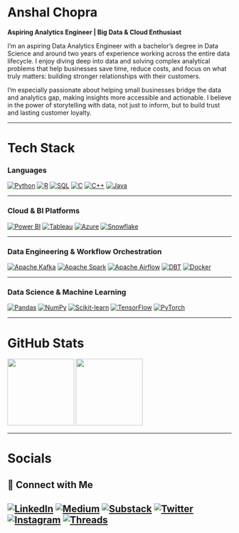 # Anshal Chopra

**Aspiring Analytics Engineer | Big Data & Cloud Enthusiast**

I’m an aspiring Data Analytics Engineer with a bachelor’s degree in Data Science and around two years of experience working across the entire data lifecycle. I enjoy diving deep into data and solving complex analytical problems that help businesses save time, reduce costs, and focus on what truly matters: building stronger relationships with their customers.

I’m especially passionate about helping small businesses bridge the data and analytics gap, making insights more accessible and actionable. I believe in the power of storytelling with data, not just to inform, but to build trust and lasting customer loyalty.

---

# Tech Stack

### Languages  

[![Python](https://img.shields.io/badge/Python-001F54?style=for-the-badge&logo=python&logoColor=white)](https://github.com/anshal-ds?tab=repositories&q=python)
[![R](https://img.shields.io/badge/R-001F54?style=for-the-badge&logo=r&logoColor=white)](https://github.com/anshal-ds?tab=repositories&q=R)
[![SQL](https://img.shields.io/badge/SQL-001F54?style=for-the-badge&logo=postgresql&logoColor=white)](https://github.com/anshal-ds?tab=repositories&q=sql)
[![C](https://img.shields.io/badge/C-001F54?style=for-the-badge&logo=c&logoColor=white)](https://github.com/anshal-ds?tab=repositories&q=C)
[![C++](https://img.shields.io/badge/C++-001F54?style=for-the-badge&logo=c%2B%2B&logoColor=white)](https://github.com/anshal-ds?tab=repositories&q=c%2B%2B)
[![Java](https://img.shields.io/badge/Java-001F54?style=for-the-badge&logo=java&logoColor=white)](https://github.com/anshal-ds?tab=repositories&q=java)

---

### Cloud & BI Platforms  

[![Power BI](https://img.shields.io/badge/Power%20BI-001F54?style=for-the-badge&logo=powerbi&logoColor=white)](https://github.com/anshal-ds?tab=repositories&q=powerbi)
[![Tableau](https://img.shields.io/badge/Tableau-001F54?style=for-the-badge&logo=tableau&logoColor=white)](https://github.com/anshal-ds?tab=repositories&q=tableau)
[![Azure](https://img.shields.io/badge/Azure-001F54?style=for-the-badge&logo=microsoftazure&logoColor=white)](https://github.com/anshal-ds?tab=repositories&q=azure)
[![Snowflake](https://img.shields.io/badge/Snowflake-001F54?style=for-the-badge&logo=snowflake&logoColor=white)](https://github.com/anshal-ds?tab=repositories&q=snowflake)

---

### Data Engineering & Workflow Orchestration  

[![Apache Kafka](https://img.shields.io/badge/Apache%20Kafka-001F54?style=for-the-badge&logo=apachekafka&logoColor=white)](https://github.com/anshal-ds?tab=repositories&q=kafka)
[![Apache Spark](https://img.shields.io/badge/Apache%20Spark-001F54?style=for-the-badge&logo=apachespark&logoColor=white)](https://github.com/anshal-ds?tab=repositories&q=spark)
[![Apache Airflow](https://img.shields.io/badge/Apache%20Airflow-001F54?style=for-the-badge&logo=apacheairflow&logoColor=white)](https://github.com/anshal-ds?tab=repositories&q=airflow)
[![DBT](https://img.shields.io/badge/DBT-001F54?style=for-the-badge&logo=dbt&logoColor=white)](https://github.com/anshal-ds?tab=repositories&q=dbt)
[![Docker](https://img.shields.io/badge/Docker-001F54?style=for-the-badge&logo=docker&logoColor=white)](https://github.com/anshal-ds?tab=repositories&q=docker)

---

### Data Science & Machine Learning  

[![Pandas](https://img.shields.io/badge/Pandas-001F54?style=for-the-badge&logo=pandas&logoColor=white)](https://github.com/anshal-ds?tab=repositories&q=pandas)
[![NumPy](https://img.shields.io/badge/NumPy-001F54?style=for-the-badge&logo=numpy&logoColor=white)](https://github.com/anshal-ds?tab=repositories&q=numpy)
[![Scikit-learn](https://img.shields.io/badge/Scikit--Learn-001F54?style=for-the-badge&logo=scikitlearn&logoColor=white)](https://github.com/anshal-ds?tab=repositories&q=scikit)
[![TensorFlow](https://img.shields.io/badge/TensorFlow-001F54?style=for-the-badge&logo=tensorflow&logoColor=white)](https://github.com/anshal-ds?tab=repositories&q=tensorflow)
[![PyTorch](https://img.shields.io/badge/PyTorch-001F54?style=for-the-badge&logo=pytorch&logoColor=white)](https://github.com/anshal-ds?tab=repositories&q=pytorch)

---
# GitHub Stats

<p align="left">
  <img src="https://github-readme-stats.vercel.app/api?username=anshalchopra&show_icons=true&bg_color=001F54&title_color=ffffff&text_color=ffffff&icon_color=ffffff&border_color=ffffff" height="150" />
  <img src="https://github-readme-stats.vercel.app/api/top-langs/?username=anshalchopra&layout=compact&bg_color=001F54&title_color=ffffff&text_color=ffffff&icon_color=ffffff&border_color=ffffff" height="150"/>
</p>

---

# Socials

## 🔗 Connect with Me

[![LinkedIn](https://img.shields.io/badge/LinkedIn-Anshal-0A66C2?style=flat&logo=linkedin&logoColor=white)](https://linkedin.com/in/anshalc)
[![Medium](https://img.shields.io/badge/Medium-Anshal-12100E?style=flat&logo=medium&logoColor=white)](https://medium.com/@anshalchopra)
[![Substack](https://img.shields.io/badge/Substack-Anshal-FF6719?style=flat&logo=substack&logoColor=white)](https://anshal.substack.com)
[![Twitter](https://img.shields.io/badge/Twitter-Anshal-1DA1F2?style=flat&logo=twitter&logoColor=white)](https://twitter.com/anshalc)
[![Instagram](https://img.shields.io/badge/Instagram-Anshal-E4405F?style=flat&logo=instagram&logoColor=white)](https://instagram.com/anshal.chopra)
[![Threads](https://img.shields.io/badge/Threads-Anshal-000000?style=flat&logo=threads&logoColor=white)](https://www.threads.net/@anshal.chopra)
---
